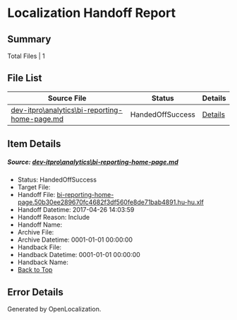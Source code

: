 # <a name='report-top'></a> Localization Handoff Report

## Summary
 Total Files | 1

## File List
 Source File | Status | Details 
 ----------- | ------ | ------- 
 [dev-itpro\analytics\bi-reporting-home-page.md](https://github.com/OpenLocalizationTestOrg/AX-Docs-Sandbox/blob/f7dac4ae0bd2c96661820a134f71fafd0aac8d24/dev-itpro/analytics/bi-reporting-home-page.md) | HandedOffSuccess | [Details](#55195f09824b8b8a2bd38befcb845e379a09512a109)

## Item Details
##### <a name='55195f09824b8b8a2bd38befcb845e379a09512a109'></a> Source: [dev-itpro\analytics\bi-reporting-home-page.md](https://github.com/OpenLocalizationTestOrg/AX-Docs-Sandbox/blob/f7dac4ae0bd2c96661820a134f71fafd0aac8d24/dev-itpro/analytics/bi-reporting-home-page.md)
* Status: HandedOffSuccess
* Target File: 
* Handoff File: [bi-reporting-home-page.50b30ee289670fc4682f3df560fe8de71bab4891.hu-hu.xlf](https://github.com/OpenLocalizationTestOrg/AX-Docs-Sandbox.handoff/blob/a170ecc8c272c1b3807e345f8523a82026e57566/ol-handoff/OpenLocalizationTestOrg/AX-Docs-Sandbox.hu-hu/master/basic/bi-reporting-home-page.50b30ee289670fc4682f3df560fe8de71bab4891.hu-hu.xlf)
* Handoff Datetime: 2017-04-26 14:03:59
* Handoff Reason: Include
* Handoff Name: 
* Archive File: 
* Archive Datetime: 0001-01-01 00:00:00
* Handback File: 
* Handback Datetime: 0001-01-01 00:00:00
* Handback Name: 
* [Back to Top](#report-top)


## Error Details

Generated by OpenLocalization.
